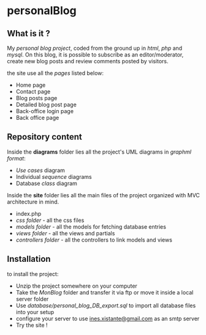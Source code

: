 # personalBlog

## What is it ?

My *personal blog project*, coded from the ground up in _html_, _php_ and _mysql_. On this blog, it is possible to subscribe as an editor/moderator, create new blog posts and review comments posted by visitors.

the site use all the _pages_ listed below:
* Home page
* Contact page
* Blog posts page
* Detailed blog post page
* Back-office login page
* Back office page

## Repository content

Inside the **diagrams** folder lies all the project's UML diagrams in _graphml format_:
* _Use cases_ diagram
* Individual _sequence_ diagrams
* Database _class_ diagram

Inside the **site** folder lies all the main files of the project organized with MVC architecture in mind.
* index.php
* _css folder_ - all the css files
* _models folder_ - all the models for fetching database entries
* _views folder_ - all the views and partials
* _controllers folder_ - all the controllers to link models and views

## Installation

to install the project:
* Unzip the project somewhere on your computer
* Take the _MonBlog_ folder and transfer it via ftp or move it inside a local server folder
* Use _database/personal_blog_DB_export.sql_ to import all database files into your setup
* configure your server to use ines.xistante@gmail.com as an smtp server
* Try the site !
